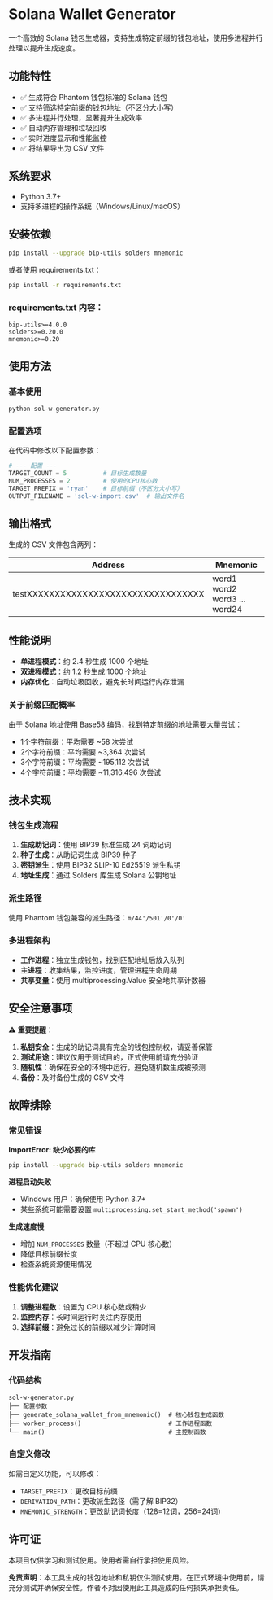 # Solana Wallet Generator

一个高效的 Solana 钱包生成器，支持生成特定前缀的钱包地址，使用多进程并行处理以提升生成速度。

## 功能特性

- ✅ 生成符合 Phantom 钱包标准的 Solana 钱包
- ✅ 支持筛选特定前缀的钱包地址（不区分大小写）
- ✅ 多进程并行处理，显著提升生成效率
- ✅ 自动内存管理和垃圾回收
- ✅ 实时进度显示和性能监控
- ✅ 将结果导出为 CSV 文件

## 系统要求

- Python 3.7+
- 支持多进程的操作系统（Windows/Linux/macOS）

## 安装依赖

```bash
pip install --upgrade bip-utils solders mnemonic
```

或者使用 requirements.txt：

```bash
pip install -r requirements.txt
```

### requirements.txt 内容：
```
bip-utils>=4.0.0
solders>=0.20.0
mnemonic>=0.20
```

## 使用方法

### 基本使用

```bash
python sol-w-generator.py
```

### 配置选项

在代码中修改以下配置参数：

```python
# --- 配置 ---
TARGET_COUNT = 5          # 目标生成数量
NUM_PROCESSES = 2         # 使用的CPU核心数
TARGET_PREFIX = 'ryan'    # 目标前缀（不区分大小写）
OUTPUT_FILENAME = 'sol-w-import.csv'  # 输出文件名
```

## 输出格式

生成的 CSV 文件包含两列：

| Address | Mnemonic |
|---------|----------|
| testXXXXXXXXXXXXXXXXXXXXXXXXXXXXXXXX | word1 word2 word3 ... word24 |

## 性能说明

- **单进程模式**：约 2.4 秒生成 1000 个地址
- **双进程模式**：约 1.2 秒生成 1000 个地址
- **内存优化**：自动垃圾回收，避免长时间运行内存泄漏

### 关于前缀匹配概率

由于 Solana 地址使用 Base58 编码，找到特定前缀的地址需要大量尝试：

- 1个字符前缀：平均需要 ~58 次尝试
- 2个字符前缀：平均需要 ~3,364 次尝试  
- 3个字符前缀：平均需要 ~195,112 次尝试
- 4个字符前缀：平均需要 ~11,316,496 次尝试

## 技术实现

### 钱包生成流程

1. **生成助记词**：使用 BIP39 标准生成 24 词助记词
2. **种子生成**：从助记词生成 BIP39 种子
3. **密钥派生**：使用 BIP32 SLIP-10 Ed25519 派生私钥
4. **地址生成**：通过 Solders 库生成 Solana 公钥地址

### 派生路径

使用 Phantom 钱包兼容的派生路径：`m/44'/501'/0'/0'`

### 多进程架构

- **工作进程**：独立生成钱包，找到匹配地址后放入队列
- **主进程**：收集结果，监控进度，管理进程生命周期
- **共享变量**：使用 multiprocessing.Value 安全地共享计数器

## 安全注意事项

⚠️ **重要提醒**：

1. **私钥安全**：生成的助记词具有完全的钱包控制权，请妥善保管
2. **测试用途**：建议仅用于测试目的，正式使用前请充分验证
3. **随机性**：确保在安全的环境中运行，避免随机数生成被预测
4. **备份**：及时备份生成的 CSV 文件

## 故障排除

### 常见错误

**ImportError: 缺少必要的库**
```bash
pip install --upgrade bip-utils solders mnemonic
```

**进程启动失败**
- Windows 用户：确保使用 Python 3.7+
- 某些系统可能需要设置 `multiprocessing.set_start_method('spawn')`

**生成速度慢**
- 增加 `NUM_PROCESSES` 数量（不超过 CPU 核心数）
- 降低目标前缀长度
- 检查系统资源使用情况

### 性能优化建议

1. **调整进程数**：设置为 CPU 核心数或稍少
2. **监控内存**：长时间运行时关注内存使用
3. **选择前缀**：避免过长的前缀以减少计算时间

## 开发指南

### 代码结构

```
sol-w-generator.py
├── 配置参数
├── generate_solana_wallet_from_mnemonic()  # 核心钱包生成函数
├── worker_process()                        # 工作进程函数
└── main()                                  # 主控制函数
```

### 自定义修改

如需自定义功能，可以修改：

- `TARGET_PREFIX`：更改目标前缀
- `DERIVATION_PATH`：更改派生路径（需了解 BIP32）
- `MNEMONIC_STRENGTH`：更改助记词长度（128=12词，256=24词）

## 许可证

本项目仅供学习和测试使用。使用者需自行承担使用风险。


**免责声明**：本工具生成的钱包地址和私钥仅供测试使用。在正式环境中使用前，请充分测试并确保安全性。作者不对因使用此工具造成的任何损失承担责任。
